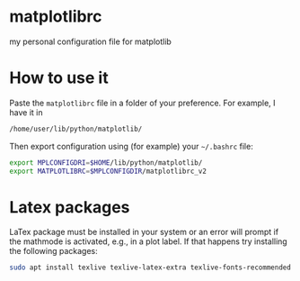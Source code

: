 # matplotlibrc
my personal configuration file for matplotlib

# How to use it

Paste the `matplotlibrc` file in a folder of your preference. For example, I have it in
```bash
/home/user/lib/python/matplotlib/
```
Then export configuration using (for example) your `~/.bashrc` file:
```bash
export MPLCONFIGDRI=$HOME/lib/python/matplotlib/
export MATPLOTLIBRC=$MPLCONFIGDIR/matplotlibrc_v2
```

# Latex packages

LaTex package must be installed in your system or an error will prompt if the mathmode is activated, e.g., in a plot label.
If that happens try installing the following packages:
```bash
sudo apt install texlive texlive-latex-extra texlive-fonts-recommended dvipng cm-super
```
